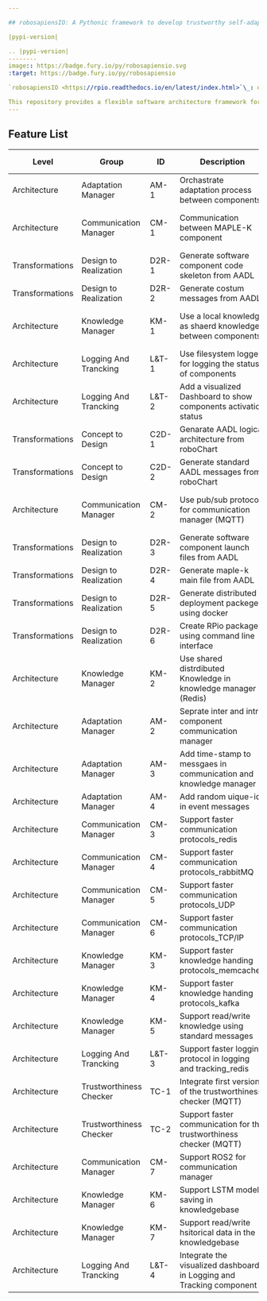 ```yaml
---

## robosapiensIO: A Pythonic framework to develop trustworthy self-adaptive robotics

|pypi-version|

.. |pypi-version| 
--------
image:: https://badge.fury.io/py/robosapiensio.svg
:target: https://badge.fury.io/py/robosapiensio

`robosapiensIO <https://rpio.readthedocs.io/en/latest/index.html>`\_: developing trustworthy self-adaptive robotics made easy.

This repository provides a flexible software architecture framework for building self-adaptive, trustworthy robotic applications using the RoboSapiens Adaptive Platform. It includes modular building blocks for runtime adaptation, trustworthiness monitoring, and knowledge management, enabling the seamless deployment of adaptive systems in diverse environments. The platform supports both resource-constrained and high-performance computing setups, facilitating reliable, automated responses to changing operational conditions.
---
```


## Feature List

| Level           | Group                   | ID    | Description                                                          | D5.1 status | D5.2 Status | Validated By              | RPio Version |
| --------------- | ----------------------- | ----- | -------------------------------------------------------------------- | ----------- | ----------- | ------------------------- | ------------ |
| Architecture    | Adaptation Manager      | AM-1  | Orchastrate adaptation process between components                    | Done        | N/A         | TB Simulator , TB4        | 0.3.0        |
| Architecture    | Communication Manager   | CM-1  | Communication between MAPLE-K component                              | Done        | N/A         | TB Simulator, TB4 , NTNU  | 0.3.0        |
| Transformations | Design to Realization   | D2R-1 | Generate software component code skeleton from AADL                  | Done        | N/A         | TB Simulator              | 0.3.0        |
| Transformations | Design to Realization   | D2R-2 | Generate costum messages from AADL                                   | Done        | N/A         | TB Simulator              | 0.3.0        |
| Architecture    | Knowledge Manager       | KM-1  | Use a local knowledge as shaerd knowledge between components         | Done        | N/A         | TB Simulator, TB4, NTNU   | 0.3.0        |
| Architecture    | Logging And Trancking   | L&T-1 | Use filesystem logger for logging the status of components           | Done        | N/A         | TB4 , TB Simulator, NTNU  | 0.3.0        |
| Architecture    | Logging And Trancking   | L&T-2 | Add a visualized Dashboard to show components activation status      | Done        | N/A         | TB4 , TB Simulator        | 0.3.0        |
| Transformations | Concept to Design       | C2D-1 | Genarate AADL logical architecture from roboChart                    | Todo        | Done        | TB Simulator              | 0.3.3        |
| Transformations | Concept to Design       | C2D-2 | Generate standard AADL messages from roboChart                       | Todo        | Done        | TB Simulator              | 0.3.3        |
| Architecture    | Communication Manager   | CM-2  | Use pub/sub protocol for communication manager (MQTT)                | Todo        | Done        | TB Simulator , TB4 , NTNU | 0.3.3        |
| Transformations | Design to Realization   | D2R-3 | Generate software component launch files from AADL                   | Todo        | Done        | TB Simulator              | 0.3.3        |
| Transformations | Design to Realization   | D2R-4 | Generate maple-k main file from AADL                                 | Todo        | Done        | TB Simulator              | 0.3.3        |
| Transformations | Design to Realization   | D2R-5 | Generate distributed deployment packege using docker                 | Todo        | Done        | TB Simulator              | 0.3.3        |
| Transformations | Design to Realization   | D2R-6 | Create RPio package using command line interface                     | Todo        | Done        | TB Simulator              | 0.3.3        |
| Architecture    | Knowledge Manager       | KM-2  | Use shared distrdibuted Knowledge in knowledge manager (Redis)       | Todo        | Done        | TB4 , NTNU, TB Simulator  | 0.3.3        |
| Architecture    | Adaptation Manager      | AM-2  | Seprate inter and intra component communication manager              | Todo        | Done        | TB Simulator              | 0.4.0        |
| Architecture    | Adaptation Manager      | AM-3  | Add time-stamp to messgaes in communication and knowledge manager    | Todo        | Done        | TB Simulator              | 0.4.0        |
| Architecture    | Adaptation Manager      | AM-4  | Add random uique-id in event messages                                | Todo        | Done        | TB Simulator              | 0.4.0        |
| Architecture    | Communication Manager   | CM-3  | Support faster communication protocols_redis                         | Todo        | Done        | TB Simulator              | 0.4.0        |
| Architecture    | Communication Manager   | CM-4  | Support faster communication protocols_rabbitMQ                      | Todo        | Done        | TB Simulator              | 0.4.0        |
| Architecture    | Communication Manager   | CM-5  | Support faster communication protocols_UDP                           | Todo        | Done        | Not validated             | 0.4.0        |
| Architecture    | Communication Manager   | CM-6  | Support faster communication protocols_TCP/IP                        | Todo        | Done        | Not validated             | 0.4.0        |
| Architecture    | Knowledge Manager       | KM-3  | Support faster knowledge handing protocols_memcached                 | Todo        | Done        | TB Simulator              | 0.4.0        |
| Architecture    | Knowledge Manager       | KM-4  | Support faster knowledge handing protocols_kafka                     | Todo        | Done        | Not validated             | 0.4.0        |
| Architecture    | Knowledge Manager       | KM-5  | Support read/write knowledge using standard messages                 | Todo        | Done        | Not validated             | 0.4.0        |
| Architecture    | Logging And Trancking   | L&T-3 | Support faster logging protocol in logging and tracking_redis        | Todo        | Done        | TB Simulator              | 0.4.0        |
| Architecture    | Trustworthiness Checker | TC-1  | Integrate first version of the trustworthiness checker (MQTT)        | Todo        | Done        | TB4 , TB Simulator        | 0.4.0        |
| Architecture    | Trustworthiness Checker | TC-2  | Support faster communication for the trustworthiness checker (MQTT)  | Todo        | Done        | TB4                       | 0.4.0        |
| Architecture    | Communication Manager   | CM-7  | Support ROS2 for communication manager                               | Todo        | Todo        | Not validated             | Later        |
| Architecture    | Knowledge Manager       | KM-6  | Support LSTM model saving in knowledgebase                           | Todo        | Todo        | Not validated             | Later        |
| Architecture    | Knowledge Manager       | KM-7  | Support read/write hsitorical data in the knowledgebase              | Todo        | Todo        | Not validated             | Later        |
| Architecture    | Logging And Trancking   | L&T-4 | Integrate the visualized dashboard in Logging and Tracking component | Todo        | Todo        | Not validated             | Later        |

